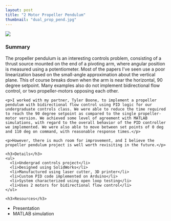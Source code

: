 ```yaml
---
layout: post
title: "2 Motor Propeller Pendulum"
thumbnail: "dual_prop_pend.jpg"
---
```


<!-- ![Dual propeller pendulum]({{site.url}}/assets/projects/dual_prop_pend.jpg "Dual propeller pendulum") -->
<div class="row">
  <div class="col-lg-3 col-sm-12 col-md-3">
    <img src="{{site.url}}/assets/projects/dual_prop_pend.jpg">
  </div>
<!-- <div class="img"><img src="{{site.url}}/assets/projects/dual_prop_pend.jpg" class="float-left w-25 mr-3" alt="Prop Pendulum Image"></div> -->
<!--more-->
  <div class="col-lg-9 col-sm-12 col-md-9">
    <h3>Summary</h3>
    <p>The propeller pendulum is an interesting controls problem, consisting of a thrust source mounted on the end of a pivoting arm, where angular position is measured using a potentiometer. Most of the papers I've seen use a poor linearization based on the small-angle approximation about the vertical plane. This of course breaks down when the arm is near the horizontal, 90 degree setpoint. Many examples also do not implement bidirectional flow control, or two propeller-motors opposing each other.</p>

    <p>I worked with my partner, Tyler Boone, to implement a propeller pendulum with bidirectional flow control using PID logic for our undergraduate controls class. We were able to reduce the time required to reach the 90 degree setpoint as compared to the single propeller-motor version. We achieved some level of agreement with MATLAB simulations, with regard to the overall behavior of the PID controller we implemented. We were also able to move between set points of 0 deg and 110 deg on command, with reasonable response times.</p>

    <p>However, there is much room for improvement, and I believe the propeller pendulum project is well worth revisiting in the future.</p>

    <h3>Details</h3>
    <ul>
      <li>Undergrad controls project</li>
      <li>Designed using SolidWorks</li>
      <li>Manufactured using laser cutter, 3D printer</li>
      <li>Custom PID code implemented on Arduino</li>
      <li>System characterized using open loop testing</li>
      <li>Uses 2 motors for bidirectional flow control</li>
    </ul>

    <h3>Resources</h3>
  <ul>
    <li>Presentation</li>
    <li>MATLAB simulation</li>
  </ul>
</div>
